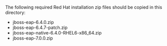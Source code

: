 The following required Red Hat installation zip files should be copied in this directory:

* jboss-eap-6.4.0.zip
* jboss-eap-6.4.7-patch.zip
* jboss-eap-native-6.4.0-RHEL6-x86_64.zip
* jboss-eap-7.0.0.zip
